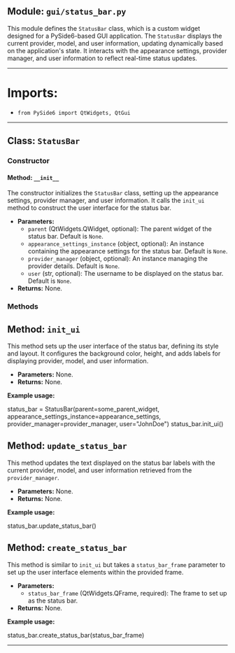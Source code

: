 ## Module: `gui/status_bar.py`  
This module defines the `StatusBar` class, which is a custom widget designed for a PySide6-based GUI application. The `StatusBar` displays the current provider, model, and user information, updating dynamically based on the application's state. It interacts with the appearance settings, provider manager, and user information to reflect real-time status updates.

---

# Imports:  

- `from PySide6 import QtWidgets, QtGui`

---

## Class: `StatusBar`  

### Constructor  
#### Method: `__init__`

The constructor initializes the `StatusBar` class, setting up the appearance settings, provider manager, and user information. It calls the `init_ui` method to construct the user interface for the status bar.

- **Parameters:**
  - `parent` (QtWidgets.QWidget, optional): The parent widget of the status bar. Default is `None`.
  - `appearance_settings_instance` (object, optional): An instance containing the appearance settings for the status bar. Default is `None`.
  - `provider_manager` (object, optional): An instance managing the provider details. Default is `None`.
  - `user` (str, optional): The username to be displayed on the status bar. Default is `None`.
- **Returns:** None.

### Methods

## Method: `init_ui`

This method sets up the user interface of the status bar, defining its style and layout. It configures the background color, height, and adds labels for displaying provider, model, and user information.

- **Parameters:** None.
- **Returns:** None.

**Example usage:**


status_bar = StatusBar(parent=some_parent_widget, appearance_settings_instance=appearance_settings, provider_manager=provider_manager, user="JohnDoe")
status_bar.init_ui()


## Method: `update_status_bar`

This method updates the text displayed on the status bar labels with the current provider, model, and user information retrieved from the `provider_manager`.

- **Parameters:** None.
- **Returns:** None.

**Example usage:**


status_bar.update_status_bar()


## Method: `create_status_bar`

This method is similar to `init_ui` but takes a `status_bar_frame` parameter to set up the user interface elements within the provided frame.

- **Parameters:**
  - `status_bar_frame` (QtWidgets.QFrame, required): The frame to set up as the status bar.
- **Returns:** None.

**Example usage:**


status_bar.create_status_bar(status_bar_frame)


---
